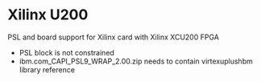 # Xilinx U200
PSL and board support for Xilinx card with Xilinx XCU200 FPGA

* PSL block is not constrained
* ibm.com_CAPI_PSL9_WRAP_2.00.zip needs to contain virtexuplushbm library reference

